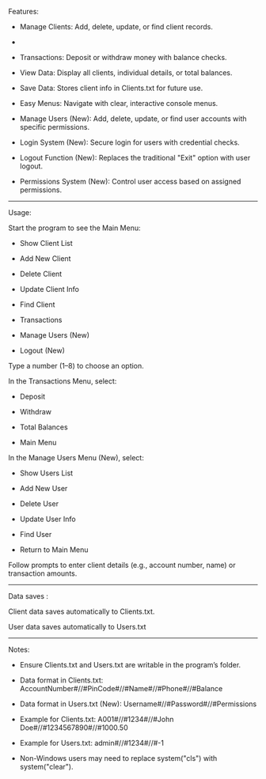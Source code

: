 Features:

- Manage Clients: Add, delete, update, or find client records.
- 
- Transactions: Deposit or withdraw money with balance checks.

- View Data: Display all clients, individual details, or total balances.

- Save Data: Stores client info in Clients.txt for future use.

- Easy Menus: Navigate with clear, interactive console menus.

- Manage Users (New): Add, delete, update, or find user accounts with specific permissions.

- Login System (New): Secure login for users with credential checks.

- Logout Function (New): Replaces the traditional "Exit" option with user logout.

- Permissions System (New): Control user access based on assigned permissions.

---

Usage:

Start the program to see the Main Menu:

- Show Client List

- Add New Client

- Delete Client

- Update Client Info

- Find Client

- Transactions

- Manage Users (New)

- Logout (New)

Type a number (1–8) to choose an option.

In the Transactions Menu, select:

- Deposit

- Withdraw

- Total Balances

- Main Menu

In the Manage Users Menu (New), select:

- Show Users List

- Add New User

- Delete User

- Update User Info

- Find User

- Return to Main Menu

Follow prompts to enter client details (e.g., account number, name) or transaction amounts.

---

Data saves :

Client data saves automatically to Clients.txt.

User data saves automatically to Users.txt

---

Notes:

- Ensure Clients.txt and Users.txt are writable in the program’s folder.

- Data format in Clients.txt:
AccountNumber#//#PinCode#//#Name#//#Phone#//#Balance

- Data format in Users.txt (New):
Username#//#Password#//#Permissions

- Example for Clients.txt:
A001#//#1234#//#John Doe#//#1234567890#//#1000.50

- Example for Users.txt:
admin#//#1234#//#-1

- Non-Windows users may need to replace system("cls") with system("clear").
